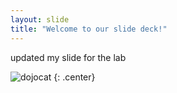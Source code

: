 ```yaml
---
layout: slide
title: "Welcome to our slide deck!"
---
```


updated my slide for the lab

![dojocat](https://octodex.github.com/images/dojocat.jpg)
{: .center}
